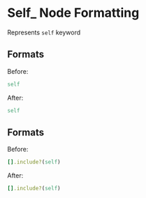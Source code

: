 <!-- BEGIN_AUTOGENERATED -->
# Self_ Node Formatting

Represents `self` keyword
<!-- END_AUTOGENERATED -->

## Formats

Before:

```ruby
self
```

After:

```ruby
self
```

## Formats

Before:

```ruby
[].include?(self)
```

After:

```ruby
[].include?(self)
```
